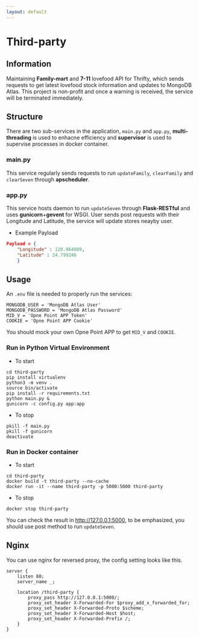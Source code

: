 ```yaml
---
layout: default
---
```


# Third-party

## Information
Maintaining **Family-mart** and **7-11** lovefood API for Thrifty, which sends requests to get latest lovefood stock information and updates to MongoDB Atlas. This project is non-profit and once a warning is received, the service will be terminated immediately.

## Structure
There are two sub-services in the application, `main.py` and `app.py`, **multi-threading** is used to enhacne efficiency and **supervisor** is used to supervise processes in docker container.

### main.py
This service regularly sends requests to run `updateFamily`, `clearFamily` and `clearSeven` through **apscheduler**.

### app.py
This service hosts daemon to run `updateSeven` through **Flask-RESTful** and uses **gunicorn**+**gevent** for WSGI. User sends post requests with their Longitude and Latitude, the service will update stores neayby user.
* Example Payload
```json
Payload = {
    "Longitude" : 120.964089,
    "Latitude" : 24.799246
    }
```

## Usage
An `.env` file is needed to properly run the services:
```
MONGODB_USER = 'MongoDB Atlas User'
MONGODB_PASSWORD = 'MongoDB Atlas Password'
MID_V = 'Opne Point APP Token'
COOKIE = 'Opne Point APP Cookie'
``` 
You should mock your own Opne Point APP to get `MID_V` and `COOKIE`.

### Run in Python Virtual Environment
* To start
```shell
cd third-party
pip install virtualenv
python3 -m venv .
source bin/activate
pip install -r requirements.txt
python main.py &
gunicorn -c config.py app:app
```
* To stop
```shell
pkill -f main.py
pkill -f gunicorn
deactivate
```

### Run in Docker container
* To start
```shell
cd third-party
docker build -t third-party --no-cache
docker run -it --name third-party -p 5000:5000 third-party
```
* To stop
```shell
docker stop third-party
```

You can check the result in http://127.0.0.1:5000, to be emphasized, you should use post method to run `updateSeven`.


## Nginx
You can use nginx for reversed proxy, the config setting looks like this.
```
server {
    listen 80;
    server_name _;

    location /third-party {
        proxy_pass http://127.0.0.1:5000/;
        proxy_set_header X-Forwarded-For $proxy_add_x_forwarded_for;
        proxy_set_header X-Forwarded-Proto $scheme;
        proxy_set_header X-Forwarded-Host $host;
        proxy_set_header X-Forwarded-Prefix /;
    }
}
```





